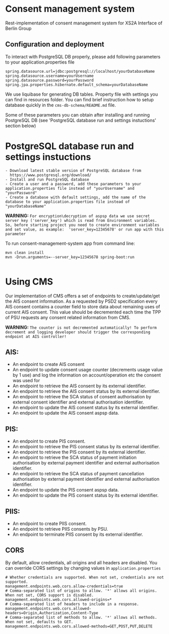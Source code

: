 # Consent management system

Rest-implementation of consent management system for XS2A Interface of Berlin Group

## Configuration and deployment
To interact with PostgreSQL DB properly, please add following parameters to your application.properties file 
```
spring.datasource.url=jdbc:postgresql://localhost/yourDatabaseName
spring.datasource.username=yourUsername
spring.datasource.password=yourPassword
spring.jpa.properties.hibernate.default_schema=yourDatabaseName
```
We use liquibase for generating DB tables. Property file with settings you can find in resources folder. You can find brief instruction how to setup database quickly in the `cms-db-schema/README.md` file.

Some of these parameters you can obtain after installing and running PostgreSQL DB (see 'PostgreSQL database run and settings instuctions' section below)

# PostgreSQL database run and settings instuctions
```
- Download latest stable version of PostgreSQL database from 
  https://www.postgresql.org/download/
- Install and run PostgreSQL database
- Create a user and a password, add these parameters to your application.properties file instead of "yourUsername" and "yourPassword"
- Create a database with default settings, add the name of the database to your application.properties file instead of "yourDatabaseName"
```

**WARNING:**  `For encryption\decryption of aspsp data we use secret server key ('server_key') which is read from Environment variables.  
So, before starting project you need to create environment variables and set value, as example:  'server_key=12345678' or run app with this parameter` 

To run consent-management-system app from command line:

```
mvn clean install 
mvn -Drun.arguments=--server_key=12345678 spring-boot:run
 
```


# Using CMS
Our implementation of CMS offers a set of endpoints to create/update/get the AIS consent information.
As a requested by PSD2 specification every AIS consent contains a counter field to store data about remaining uses of current AIS consent. 
This value should be decremented each time the TPP of PSU requests any consent related information from CMS.
 
**WARNING:** `The counter is not decremented automatically! To perform decrement and logging developer should trigger the corresponding endpoint at AIS controller!`
## AIS:
- An endpoint to create AIS consent
- An endpoint to update consent usage counter (decrements usage value by 1 use) and log the information on account/operation etc the consent was used for
- An endpoint to retrieve the AIS consent by its external identifier. 
- An endpoint to retrieve the AIS consent status by its external identifier.
- An endpoint to retrieve the SCA status of consent authorisation by external consent identifier and external authorisation identifier.
- An endpoint to update the AIS consent status by its external identifier. 
- An endpoint to update the AIS consent aspsp data.

## PIS:
- An endpoint to create PIS consent.
- An endpoint to retrieve the PIS consent status by its external identifier.
- An endpoint to retrieve the PIS consent by its external identifier. 
- An endpoint to retrieve the SCA status of payment initiation authorisation by external payment identifier and external authorisation identifier.
- An endpoint to retrieve the SCA status of payment cancellation authorisation by external payment identifier and external authorisation identifier.
- An endpoint to update the PIS consent aspsp data.
- An endpoint to update the PIS consent status by its external identifier.

## PIIS:
- An endpoint to create PIIS consent.
- An endpoint to retrieve PIIS consents by PSU.
- An endpoint to terminate PIIS consent by its external identifier.

## CORS
By default, allow credentials, all origins and all headers are disabled.
You can override CORS settings by changing values in `application.properties`
```
# Whether credentials are supported. When not set, credentials are not supported.
management.endpoints.web.cors.allow-credentials=true
# Comma-separated list of origins to allow. '*' allows all origins. When not set, CORS support is disabled.
management.endpoints.web.cors.allowed-origins=*
# Comma-separated list of headers to include in a response.
management.endpoints.web.cors.allowed-headers=Origin,Authorization,Content-Type
# Comma-separated list of methods to allow. '*' allows all methods. When not set, defaults to GET.
management.endpoints.web.cors.allowed-methods=GET,POST,PUT,DELETE
```
